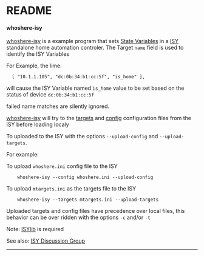 # README #

#### whoshere-isy ####

[whoshere-isy](/whoshere-isy.py) is a example program that sets [State Variables](https://wiki.universal-devices.com/index.php?title=ISY-99i/ISY-26_INSTEON:Variable_Details) in a [ISY](http://www.universal-devices.com/residential/) standalone home automation controler.
The Target `name` field is used to identify the ISY Variables

For Example, the lime:
```
  [ "10.1.1.105", "dc:0b:34:b1:cc:5f", "is_home" ],
```
will cause the ISY Variable named `is_home` value to be set based on the status of device  `dc:0b:34:b1:cc:5f`

failed name matches are silently ignored.


[whoshere-isy](/whoshere-isy.py) will try to the [targets](/mtargets.json-example) and [config](/whoshere.ini-example) configuration files from the ISY before loading localy


To uploaded to the ISY with the options `--upload-config`  and `--upload-targets`.


For example:

To upload `whoshere.ini` config file to the ISY
```
    whoshere-isy --config whoshere.ini --upload-config
```

To upload `mtargets.ini` as the targets file to the ISY
```
    whoshere-isy --targets mtargets.ini --upload-targets
```

Uploaded targets and config files have precedence over local files, this behavior can be over ridden with the options `-c` and/or `-t`


Note: [ISYlib](https://github.com/evilpete/ISYlib-python) is required


See also: [ISY Discussion Group](http://forum.universal-devices.com/topic/22106-whoshere/)


-------

